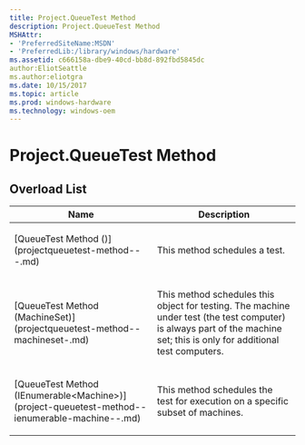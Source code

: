 ```yaml
---
title: Project.QueueTest Method
description: Project.QueueTest Method
MSHAttr:
- 'PreferredSiteName:MSDN'
- 'PreferredLib:/library/windows/hardware'
ms.assetid: c666158a-dbe9-40cd-bb8d-892fbd5845dc
author:EliotSeattle
ms.author:eliotgra
ms.date: 10/15/2017
ms.topic: article
ms.prod: windows-hardware
ms.technology: windows-oem
---
```


# Project.QueueTest Method


## <span id="Overload_List"></span><span id="overload_list"></span><span id="OVERLOAD_LIST"></span>Overload List


<table>
<colgroup>
<col width="50%" />
<col width="50%" />
</colgroup>
<thead>
<tr class="header">
<th>Name</th>
<th>Description</th>
</tr>
</thead>
<tbody>
<tr class="odd">
<td><p>[QueueTest Method ()](projectqueuetest-method---.md)</p></td>
<td><p>This method schedules a test.</p></td>
</tr>
<tr class="even">
<td><p>[QueueTest Method (MachineSet)](projectqueuetest-method--machineset-.md)</p></td>
<td><p>This method schedules this object for testing. The machine under test (the test computer) is always part of the machine set; this is only for additional test computers.</p></td>
</tr>
<tr class="odd">
<td><p>[QueueTest Method (IEnumerable&lt;Machine&gt;)](project-queuetest-method--ienumerable-machine--.md)</p></td>
<td><p>This method schedules the test for execution on a specific subset of machines.</p></td>
</tr>
</tbody>
</table>

 

 

 






